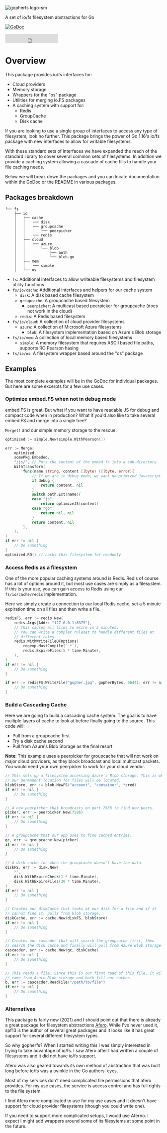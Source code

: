 ![gopherfs logo-sm](https://raw.githubusercontent.com/gopherfs/fs/main/cover.png)

A set of io/fs filesystem abstractions for Go

[![GoDoc](https://godoc.org/github.com/gopherfs/fs?status.svg)](https://godoc.org/github.com/gopherfs/fs) 
<iframe src="https://ghbtns.com/github-btn.html?user=gopherfs&repo=fs&type=star&count=true&size=large" frameborder="0" scrolling="0" width="170" height="30" title="GitHub"></iframe>

# Overview

This package provides io/fs interfaces for:

- Cloud providers
- Memory storage
- Wrappers for the "os" package
- Utilities for merging io.FS packages
- A caching system with support for:
	- Redis
	- GroupCache
	- Disk cache

If you are looking to use a single group of interfaces to access any type of filesystem, look no further. This package brings the power of Go 1.16's io/fs package with new interfaces to allow for writable filesystems.

With these standard sets of interfaces we have expanded the reach of the standard library to cover several common sets of filesystems. In addition we provide a caching system allowing a cascade of cache fills to handle your file caching needs.

Below we will break down the packages and you can locate documentation within the GoDoc or the README in various packages.

## Packages breakdown
```
└── fs
    ├── io
	│   ├── cache
	│   │   ├── disk
	│   │   ├── groupcache
	│   │   │   └── peerpicker
	│   │   └── redis
	│   ├── cloud
	│   │   └── azure
	│   │       └── blob
	│   │           ├── auth
	│   │           └── blob.go
	│   ├── mem
	│   │   └── simple
	│   └── os
```

- `fs`: Additional interfaces to allow writeable filesystems and filesystem utility functions
- `fs/io/cache`:  Additional interfaces and helpers for our cache system
	- `disk`:  A disk based cache filesystem
	- `groupcache`:  A groupcache based filesystem
		- `peerpicker`: A multicast based peerpicker for groupcache (does not work in the cloud)
	- `redis`:  A Redis based filesystem
- `fs/io/cloud`: A collection of cloud provider filesystems
	- `azure`: A collection of Microsoft Azure filesystems
		- `blob`: A filesystem implementation based on Azure's Blob storage
- `fs/io/mem`: A collection of local memory based filesystems
	- `simple`: A memory filesystem that requires ASCII based file paths, supports RO Pearson hasing
- `fs/io/os`: A filesystem wrapper based around the "os" package

## Examples

The most complete examples will be in the GoDoc for individual packages. But here are some excerpts for a few use cases.

### Optimize embed.FS when not in debug mode

embed.FS is great. But what if you want to have readable JS for debug and compact code when in production?  What if you'd also like to take several embed.FS and merge into a single tree?

`Merge()` and our simple memory storage to the rescue:
```go
optimized := simple.New(simple.WithPearson())

err := Merge(
	optimized, 
	somePkg.Embeded, 
	"/js/", // Puts the content of the embed fs into a sub-directory
	WithTransform(
		func(name string, content []byte) ([]byte, error){
			// If we are in debug mode, we want unoptimized Javascript
			if debug {
				return content, nil
			}
			switch path.Ext(name){
			case "js":
				return optimizeJS(content)
			case "go":
				return nil, nil
			}
			return content, nil
		},
	),
)
if err != nil {
	// Do something
}
optimized.RO() // Locks this filesystem for readonly
```

### Access Redis as a filesystem

One of the more popular caching systems around is Redis. Redis of course has a lot of options around it, but most use cases are simply as a filesystem. If this is your use, you can gain
access to Redis using our `fs/io/cache/redis` implementation.

Here we simply create a connection to our local Redis cache, set a 5 minute expiration time on all files and then write a file.
```go
redisFS, err := redis.New(
	redis.Args{Addr: "127.0.0.1:6379"},
	// This causes all files to exire in 5 minutes.
	// You can write a complex ruleset to handle different files at
	// different rates.
	redis.WithWriteFileOFOptions(
		regexp.MustCompile(`.*`),
		redis.ExpireFiles(5 * time.Minute),
	),
)
if err != nil {
	// Do something
}

if err := redisFS.WriteFile("gopher.jpg", gopherBytes, 0644); err != nil {
	// Do something
}
```

### Build a Cascading Cache

Here we are going to build a cascading cache system. The goal is to have multiple layers of cache to look at before finally going to the source. This code will:

- Pull from a groupcache first
- Try a disk cache second
- Pull from Azure's Blob Storage as the final resort

**Note**: This example uses a peerpicker for groupcache that will not work on major cloud providers, as they block broadcast and local multicast packets. You would need your own peerpicker to work for your cloud vendor.

```go
// This sets up a filesystem accessing Azure's Blob storage. This is where
// our permanent location for files will be located.
blobStore, err := blob.NewFS("account", "container", *cred)
if err != nil {
	// Do something
}

// A new peerpicker that broadcasts on port 7586 to find new peers.
picker, err := peerpicker.New(7586)
if err != nil {
	// Do something
}

// A groupcache that our app uses to find cached entries.
gc, err := groupcache.New(picker)
if err != nil {
	// Do something
}

// A disk cache for when the groupcache doesn't have the data.
diskFS, err := disk.New(
	"", 
	disk.WithExpireCheck(1 * time.Minute), 
	disk.WithExpireFiles(30 * time.Minute),
)
if err != nil {
	// Do something
}

// Creates our diskCache that looks at our disk for a file and if it
// cannot find it, pulls from blob storage.
diskCache, err := cache.New(diskFS, blobStore)
if err != nil {
	// Do something
}

// Creates our cascader that will search the groupcache first, then
// search the disk cache and finally will pull from Azure Blob storage.
cascacder, err := cache.New(gc, diskCache)
if err != nil {
	// Do something
}

// This reads a file. Since this is our first read of this file, it will
// come from Azure Blob storage and back fill our caches.
b, err := cascacder.ReadFile("/path/to/file")
if err != nil {
	// Do something
}
```

### Alternatives

This package is fairly new (2021) and I should point out that there is already a great package for filesystem abstractions [Afero](https://github.com/spf13/afero).  While I've never used it, spf13 is the author of several great packages and it looks like it has great support for several different filesystem types.

So why gopherfs?  When I started writing this I was simply interested in trying to take advantage of io/fs.  I saw Afero after I had written a couple of filesystems and it did not have io/fs support. 

Afero was also geared towards its own method of abstraction that was built long before io/fs was a twinkle in the Go authors' eyes. 

Most of my services don't need complicated file permissions that afero provides. For my use cases, the service is access control and has full rights to the file system.

I find Afero more complicated to use for my use cases and it doesn't have support for cloud provider filesystems (though you could write one). 

If you need to support more complicated setups, I would use Aferno.  I expect I might add wrappers around some of its filesytems at some point in the future.